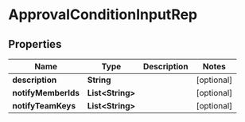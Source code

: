 

# ApprovalConditionInputRep


## Properties

| Name | Type | Description | Notes |
|------------ | ------------- | ------------- | -------------|
|**description** | **String** |  |  [optional] |
|**notifyMemberIds** | **List&lt;String&gt;** |  |  [optional] |
|**notifyTeamKeys** | **List&lt;String&gt;** |  |  [optional] |



